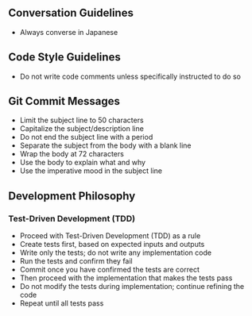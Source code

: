 ## Conversation Guidelines

- Always converse in Japanese

## Code Style Guidelines

- Do not write code comments unless specifically instructed to do so

## Git Commit Messages

- Limit the subject line to 50 characters
- Capitalize the subject/description line
- Do not end the subject line with a period
- Separate the subject from the body with a blank line
- Wrap the body at 72 characters
- Use the body to explain what and why
- Use the imperative mood in the subject line

## Development Philosophy

### Test-Driven Development (TDD)

- Proceed with Test-Driven Development (TDD) as a rule
- Create tests first, based on expected inputs and outputs
- Write only the tests; do not write any implementation code
- Run the tests and confirm they fail
- Commit once you have confirmed the tests are correct
- Then proceed with the implementation that makes the tests pass
- Do not modify the tests during implementation; continue refining the code
- Repeat until all tests pass
